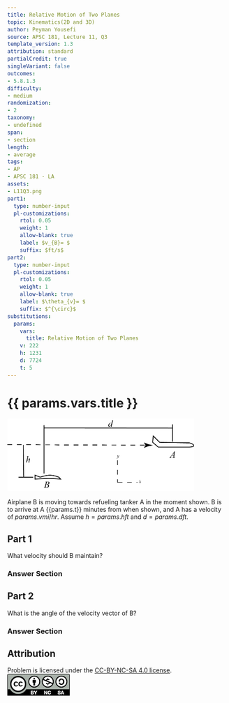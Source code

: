 ```yaml
---
title: Relative Motion of Two Planes
topic: Kinematics(2D and 3D)
author: Peyman Yousefi
source: APSC 181, Lecture 11, Q3
template_version: 1.3
attribution: standard
partialCredit: true
singleVariant: false
outcomes:
- 5.8.1.3
difficulty:
- medium
randomization:
- 2
taxonomy:
- undefined
span:
- section
length:
- average
tags:
- AP
- APSC 181 - LA
assets:
- L11Q3.png
part1:
  type: number-input
  pl-customizations:
    rtol: 0.05
    weight: 1
    allow-blank: true
    label: $v_{B}= $
    suffix: $ft/s$
part2:
  type: number-input
  pl-customizations:
    rtol: 0.05
    weight: 1
    allow-blank: true
    label: $\theta_{v}= $
    suffix: $^{\circ}$
substitutions:
  params:
    vars:
      title: Relative Motion of Two Planes
    v: 222
    h: 1231
    d: 7724
    t: 5
---
```

# {{ params.vars.title }}
<img src="L11Q3.png" width=85%>

Airplane B is moving towards refueling tanker A in the moment shown.
B is to arrive at A {{params.t}} minutes from when shown, and A has a velocity of ${{params.v}} mi/hr$.
Assume $h = {{params.h}} ft$ and $d = {{params.d}} ft$.

## Part 1

What velocity should B maintain?

### Answer Section

## Part 2

What is the angle of the velocity vector of B?

### Answer Section

## Attribution

Problem is licensed under the [CC-BY-NC-SA 4.0 license](https://creativecommons.org/licenses/by-nc-sa/4.0/).<br> ![The Creative Commons 4.0 license requiring attribution-BY, non-commercial-NC, and share-alike-SA license.](https://raw.githubusercontent.com/firasm/bits/master/by-nc-sa.png)